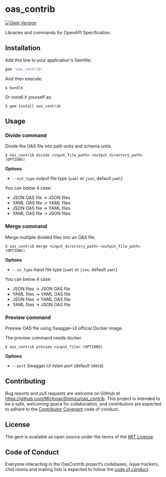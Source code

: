 # oas_contrib

[![Gem Version](https://badge.fury.io/rb/oas_contrib.svg)](https://badge.fury.io/rb/oas_contrib)

Libraries and commands for OpenAPI Specification.

## Installation

Add this line to your application's Gemfile:

```ruby
gem 'oas_contrib'
```

And then execute:

    $ bundle

Or install it yourself as:

    $ gem install oas_contrib

## Usage

### Divide command

Divide the OAS file into path units and schema units.

`$ oas_contrib divide <input_file_path> <output_directory_path> (OPTIONS)`

__Options__

* `--out_type` output file type (`yaml` or `json`, default `yaml`)

You can below 4 case:

* JSON OAS file -> JSON files
* YAML OAS file -> YAML files
* JSON OAS file -> YAML files
* YAML OAS file -> JSON files

### Merge command

Merge multiple divided files into an OAS file.

`$ oas_contrib merge <input_directory_path> <output_file_path> (OPTIONS)`

__Options__

* `--in_type`  input file type (`yaml` or `json`, default `yaml`)

You can below 4 case:

* JSON files -> JSON OAS file
* YAML files -> YAML OAS file
* JSON files -> YAML OAS file
* YAML files -> JSON OAS file

### Preview command

Preview OAS file using Swagger-UI official Docker image.

The preview command needs docker.

`$ oas_contrib preview <input_file> (OPTIONS)`

__Options__

* `--port` Swagger UI listen port (default `50010`)

## Contributing

Bug reports and pull requests are welcome on GitHub at https://github.com/MichinaoShimizu/oas_contrib. This project is intended to be a safe, welcoming space for collaboration, and contributors are expected to adhere to the [Contributor Covenant](http://contributor-covenant.org) code of conduct.

## License

The gem is available as open source under the terms of the [MIT License](https://opensource.org/licenses/MIT).

## Code of Conduct

Everyone interacting in the OasContrib project’s codebases, issue trackers, chat rooms and mailing lists is expected to follow the [code of conduct](https://github.com/MichinaoShimizu/oas_contrib/blob/master/CODE_OF_CONDUCT.md).
